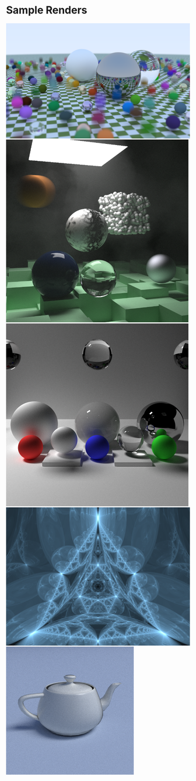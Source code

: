 # Sample Renders

<img src="./next_week_render.png" title="Render recreating the initial scene of the book" width="640">

<img src="./final_book_render_fog.png" title="Render recreating the final scene of the book, with added non-homogeneous fog" width="500">

<img src="./wiki_render.png" title="Render recreating the 'Path Tracing' Wikipedia image" width="500">

<img src="./wada_2.png" title="Recreation of the 'wada2' scene from smallpt (http://www.kevinbeason.com/smallpt/)" width="512">

<img src="./semigloss_teapot.png" title="Render demonstrating a (semi) glossy teapot">
